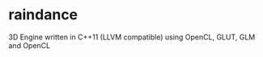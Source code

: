 raindance
=========

3D Engine written in C++11 (LLVM compatible) using OpenCL, GLUT, GLM and OpenCL 
